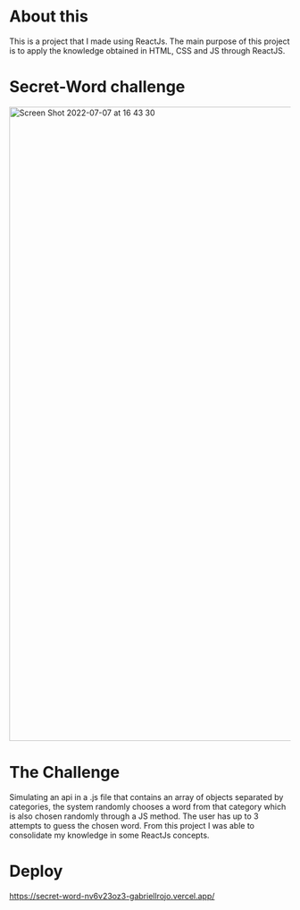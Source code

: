 # About this

This is a project that I made using ReactJs. The main purpose of this project is to apply the knowledge obtained in HTML, CSS and JS through ReactJS.

# Secret-Word challenge

<img width="1135" alt="Screen Shot 2022-07-07 at 16 43 30" src="https://user-images.githubusercontent.com/96317035/177859803-6b9aa253-a43d-4e3e-ae08-14af3df7eb11.png">

# The Challenge

Simulating an api in a .js file that contains an array of objects separated by categories, the system randomly chooses a word from that category which is also chosen randomly through a JS method. The user has up to 3 attempts to guess the chosen word.
From this project I was able to consolidate my knowledge in some ReactJs concepts.

# Deploy

https://secret-word-nv6v23oz3-gabriellrojo.vercel.app/
